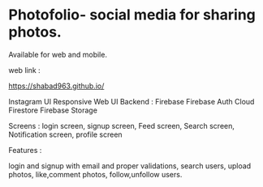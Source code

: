 # Photofolio- social media for sharing photos.
Available for web and mobile.

web link : 

https://shabad963.github.io/



Instagram UI
Responsive Web UI
Backend : Firebase
Firebase Auth
Cloud Firestore
Firebase Storage

Screens :
login screen,
signup screen,
Feed screen,
Search screen,
Notification screen,
profile screen

Features : 

login and signup with email and proper validations,
search users,
upload photos,
like,comment photos,
follow,unfollow users.